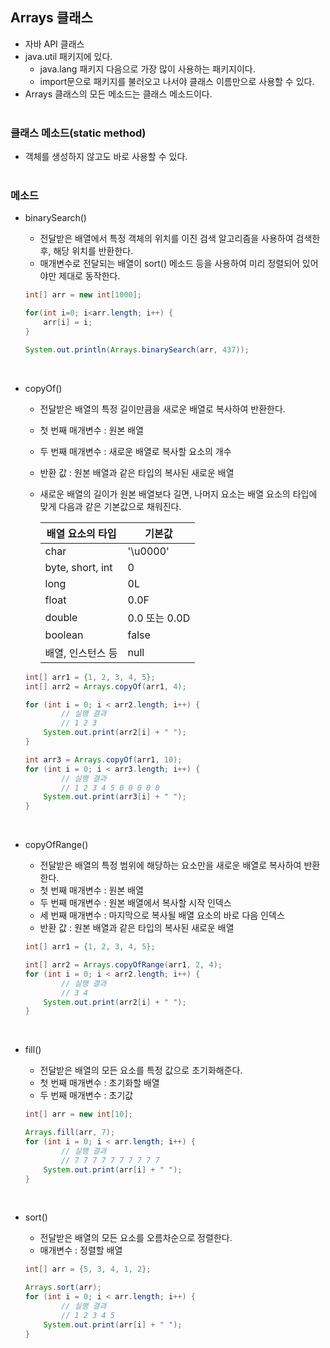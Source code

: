 ## Arrays 클래스

- 자바 API 클래스
- java.util 패키지에 있다.
    - java.lang 패키지 다음으로 가장 많이 사용하는 패키지이다.
    - import문으로 패키지를 불러오고 나서야 클래스 이름만으로 사용할 수 있다.
- Arrays 클래스의 모든 메소드는 클래스 메소드이다.
<br><br>

### 클래스 메소드(static method)

- 객체를 생성하지 않고도 바로 사용할 수 있다.
<br><br>

### 메소드

- binarySearch()
    - 전달받은 배열에서 특정 객체의 위치를 이진 검색 알고리즘을 사용하여 검색한 후, 해당 위치를 반환한다.
    - 매개변수로 전달되는 배열이 sort() 메소드 등을 사용하여 미리 정렬되어 있어야만 제대로 동작한다.

    ```java
    int[] arr = new int[1000];

    for(int i=0; i<arr.length; i++) {
        arr[i] = i;
    }

    System.out.println(Arrays.binarySearch(arr, 437));
    ```
<br>


- copyOf()
    - 전달받은 배열의 특정 길이만큼을 새로운 배열로 복사하여 반환한다.
    - 첫 번째 매개변수 : 원본 배열
    - 두 번째 매개변수 : 새로운 배열로 복사할 요소의 개수
    - 반환 값 : 원본 배열과 같은 타입의 복사된 새로운  배열
    - 새로운 배열의 길이가 원본 배열보다 길면, 나머지 요소는 배열 요소의 타입에 맞게 다음과 같은 기본값으로 채워진다.
        
        
        | 배열 요소의 타입 | 기본값 |
        | --- | --- |
        | char | '\u0000' |
        | byte, short, int | 0 |
        | long | 0L |
        | float | 0.0F |
        | double | 0.0 또는 0.0D |
        | boolean | false |
        | 배열, 인스턴스 등 | null |
    
    ```java
    int[] arr1 = {1, 2, 3, 4, 5};
    int[] arr2 = Arrays.copyOf(arr1, 4);
    
    for (int i = 0; i < arr2.length; i++) {
    		// 실행 결과
    		// 1 2 3
        System.out.print(arr2[i] + " ");
    }
    
    int arr3 = Arrays.copyOf(arr1, 10);
    for (int i = 0; i < arr3.length; i++) {
    		// 실행 결과
    		// 1 2 3 4 5 0 0 0 0 0
        System.out.print(arr3[i] + " ");
    }
    ```
<br>

- copyOfRange()
    - 전달받은 배열의 특정 범위에 해당하는 요소만을 새로운 배열로 복사하여 반환한다.
    - 첫 번째 매개변수 : 원본 배열
    - 두 번째 매개변수 : 원본 배열에서 복사할 시작 인덱스
    - 세 번째 매개변수 : 마지막으로 복사될 배열 요소의 바로 다음 인덱스
    - 반환 값 : 원본 배열과 같은 타입의 복사된 새로운 배열

    ```java
    int[] arr1 = {1, 2, 3, 4, 5};

    int[] arr2 = Arrays.copyOfRange(arr1, 2, 4);
    for (int i = 0; i < arr2.length; i++) {
            // 실행 결과
            // 3 4
        System.out.print(arr2[i] + " ");
    }
    ```
<br>

- fill()
    - 전달받은 배열의 모든 요소를 특정 값으로 초기화해준다.
    - 첫 번째 매개변수 : 초기화할 배열
    - 두 번째 매개변수 : 초기값

    ```java
    int[] arr = new int[10];

    Arrays.fill(arr, 7);
    for (int i = 0; i < arr.length; i++) {
            // 실행 결과
            // 7 7 7 7 7 7 7 7 7 7
        System.out.print(arr[i] + " ");
    }
    ```
<br>

- sort()
    - 전달받은 배열의 모든 요소를 오름차순으로 정렬한다.
    - 매개변수 : 정렬할 배열

    ```java
    int[] arr = {5, 3, 4, 1, 2};

    Arrays.sort(arr);
    for (int i = 0; i < arr.length; i++) {
            // 실행 결과
            // 1 2 3 4 5
        System.out.print(arr[i] + " ");
    }
    ```